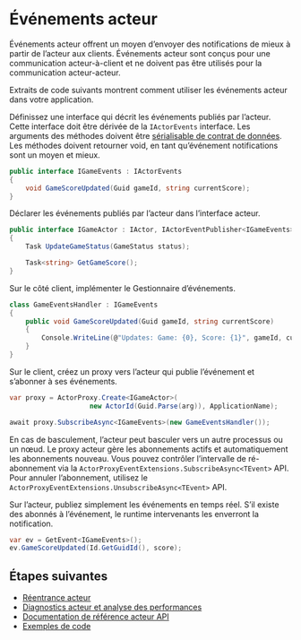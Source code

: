 <properties
   pageTitle="Événements intervenants fiables | Microsoft Azure"
   description="Introduction aux événements de Service TISSU fiable intervenants."
   services="service-fabric"
   documentationCenter=".net"
   authors="vturecek"
   manager="timlt"
   editor=""/>

<tags
   ms.service="service-fabric"
   ms.devlang="dotnet"
   ms.topic="article"
   ms.tgt_pltfrm="NA"
   ms.workload="NA"
   ms.date="08/30/2016"
   ms.author="amanbha"/>


# <a name="actor-events"></a>Événements acteur
Événements acteur offrent un moyen d’envoyer des notifications de mieux à partir de l’acteur aux clients. Événements acteur sont conçus pour une communication acteur-à-client et ne doivent pas être utilisés pour la communication acteur-acteur.

Extraits de code suivants montrent comment utiliser les événements acteur dans votre application.

Définissez une interface qui décrit les événements publiés par l’acteur. Cette interface doit être dérivée de la `IActorEvents` interface. Les arguments des méthodes doivent être [sérialisable de contrat de données](service-fabric-reliable-actors-notes-on-actor-type-serialization.md). Les méthodes doivent retourner void, en tant qu’événement notifications sont un moyen et mieux.

```csharp
public interface IGameEvents : IActorEvents
{
    void GameScoreUpdated(Guid gameId, string currentScore);
}
```

Déclarer les événements publiés par l’acteur dans l’interface acteur.

```csharp
public interface IGameActor : IActor, IActorEventPublisher<IGameEvents>
{
    Task UpdateGameStatus(GameStatus status);

    Task<string> GetGameScore();
}
```

Sur le côté client, implémenter le Gestionnaire d’événements.

```csharp
class GameEventsHandler : IGameEvents
{
    public void GameScoreUpdated(Guid gameId, string currentScore)
    {
        Console.WriteLine(@"Updates: Game: {0}, Score: {1}", gameId, currentScore);
    }
}
```

Sur le client, créez un proxy vers l’acteur qui publie l’événement et s’abonner à ses événements.

```csharp
var proxy = ActorProxy.Create<IGameActor>(
                    new ActorId(Guid.Parse(arg)), ApplicationName);

await proxy.SubscribeAsync<IGameEvents>(new GameEventsHandler());
```

En cas de basculement, l’acteur peut basculer vers un autre processus ou un nœud. Le proxy acteur gère les abonnements actifs et automatiquement les abonnements nouveau. Vous pouvez contrôler l’intervalle de ré-abonnement via la `ActorProxyEventExtensions.SubscribeAsync<TEvent>` API. Pour annuler l’abonnement, utilisez le `ActorProxyEventExtensions.UnsubscribeAsync<TEvent>` API.

Sur l’acteur, publiez simplement les événements en temps réel. S’il existe des abonnés à l’événement, le runtime intervenants les enverront la notification.

```csharp
var ev = GetEvent<IGameEvents>();
ev.GameScoreUpdated(Id.GetGuidId(), score);
```

## <a name="next-steps"></a>Étapes suivantes
 - [Réentrance acteur](service-fabric-reliable-actors-reentrancy.md)
 - [Diagnostics acteur et analyse des performances](service-fabric-reliable-actors-diagnostics.md)
 - [Documentation de référence acteur API](https://msdn.microsoft.com/library/azure/dn971626.aspx)
 - [Exemples de code](https://github.com/Azure/servicefabric-samples)
